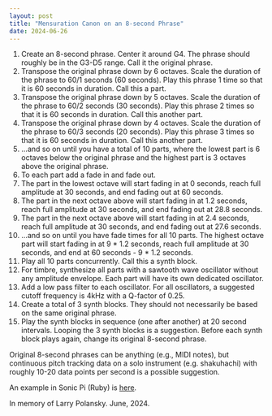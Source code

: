```yaml
---
layout: post
title: "Mensuration Canon on an 8-second Phrase"
date: 2024-06-26
---
```


1. Create an 8-second phrase. Center it around G4. The phrase should roughly be in the G3-D5 range. Call it the original phrase.
2. Transpose the original phrase down by 6 octaves. Scale the duration of the phrase to 60/1 seconds (60 seconds). Play this phrase 1 time so that it is 60 seconds in duration. Call this a part.
3. Transpose the original phrase down by 5 octaves. Scale the duration of the phrase to 60/2 seconds (30 seconds). Play this phrase 2 times so that it is 60 seconds in duration. Call this another part.
4. Transpose the original phrase down by 4 octaves. Scale the duration of the phrase to 60/3 seconds (20 seconds). Play this phrase 3 times so that it is 60 seconds in duration. Call this another part.
5. ...and so on until you have a total of 10 parts, where the lowest part is 6 octaves below the original phrase and the highest part is 3 octaves above the original phrase.
6. To each part add a fade in and fade out.
7. The part in the lowest octave will start fading in at 0 seconds, reach full amplitude at 30 seconds, and end fading out at 60 seconds.
8. The part in the next octave above will start fading in at 1.2 seconds, reach full amplitude at 30 seconds, and end fading out at 28.8 seconds.
9. The part in the next octave above will start fading in at 2.4 seconds, reach full amplitude at 30 seconds, and end fading out at 27.6 seconds.
10. ...and so on until you have fade times for all 10 parts. The highest octave part will start fading in at 9 * 1.2 seconds, reach full amplitude at 30 seconds, and end at 60 seconds - 9 * 1.2 seconds.
11. Play all 10 parts concurrently. Call this a synth block.
12. For timbre, synthesize all parts with a sawtooth wave oscillator without any amplitude envelope. Each part will have its own dedicated oscillator.
13. Add a low pass filter to each oscillator. For all oscillators, a suggested cutoff frequency is 4kHz with a Q-factor of 0.25.
14. Create a total of 3 synth blocks. They should not necessarily be based on the same original phrase.
15. Play the synth blocks in sequence (one after another) at 20 second intervals. Looping the 3 synth blocks is a suggestion. Before each synth block plays again, change its original 8-second phrase.

Original 8-second phrases can be anything (e.g., MIDI notes), but continuous pitch tracking data on a solo instrument (e.g. shakuhachi) with roughly 10-20 data points per second is a possible suggestion.


An example in Sonic Pi (Ruby) is [here](./2024-06-26-mensurationcanon_example_sonicpi.html).

In memory of Larry Polansky. June, 2024.
